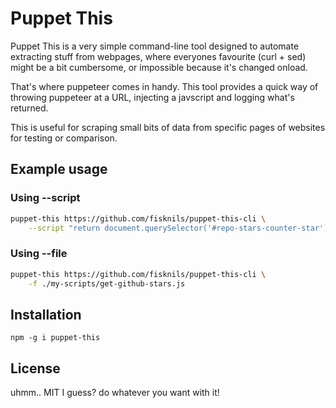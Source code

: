 # Puppet This
Puppet This is a very simple command-line tool designed to automate extracting stuff from webpages, where everyones favourite (curl + sed) might be a bit cumbersome, or impossible because it's changed onload.

That's where puppeteer comes in handy.
This tool provides a quick way of throwing puppeteer at a URL, injecting a javscript and logging what's returned.

This is useful for scraping small bits of data from specific pages of websites for testing or comparison.

## Example usage
### Using --script
```bash
puppet-this https://github.com/fisknils/puppet-this-cli \
    --script "return document.querySelector('#repo-stars-counter-star').innerText;"
```

### Using --file
```bash
puppet-this https://github.com/fisknils/puppet-this-cli \
    -f ./my-scripts/get-github-stars.js
```

## Installation
```npm -g i puppet-this```

## License
uhmm.. MIT I guess? do whatever you want with it!
